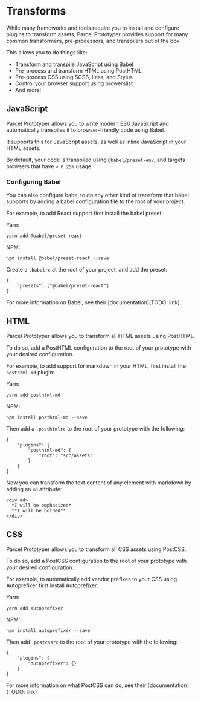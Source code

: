 # Transforms

While many frameworks and tools require you to install and configure plugins to transform assets, Parcel Prototyper provides support for many common transformers, pre-processors, and transpilers out of the box.

This allows you to do things like:

- Transform and transpile JavaScript using Babel
- Pre-process and transform HTML using PostHTML
- Pre-process CSS using SCSS, Less, and Stylus
- Control your browser support using browerslist
- And more!

## JavaScript

Parcel Prototyper allows you to write modern ES6 JavaScript and automatically transpiles it to browser-friendly code using Babel.

It supports this for JavaScript assets, as well as inline JavaScript in your HTML assets.

By default, your code is transpiled using `@babel/preset-env`, and targets browsers that have `> 0.25%` usage.

### Configuring Babel

You can also configure babel to do any other kind of transform that babel supports by adding a babel configuration file to the root of your project.

For example, to add React support first install the babel preset:

Yarn:

```
yarn add @babel/preset-react
```

NPM:

```
npm install @babel/preset-react --save
```

Create a `.babelrc` at the root of your project, and add the preset:

```
{
    "presets": ["@babel/preset-react"]
}
```

For more information on Babel, see their [documentation](TODO: link).

## HTML

Parcel Prototyper allows you to transform all HTML assets using PostHTML.

To do so, add a PostHTML configuration to the root of your prototype with your desired configuration.

For example, to add support for markdown in your HTML, first install the `posthtml-md` plugin:

Yarn:

```
yarn add posthtml-md
```

NPM:

```
npm install posthtml-md --save
```

Then add a `.posthtmlrc` to the root of your prototype with the following:

```
{
    "plugins": {
        "posthtml-md": {
            "root": "src/assets"
        }
    }
}
```

Now you can transform the text content of any element with markdown by adding an `md` attribute:

```
<div md>
  *I will be emphasized*
  **I will be bolded**
</div>
```

## CSS

Parcel Prototyper allows you to transform all CSS assets using PostCSS.

To do so, add a PostCSS configuration to the root of your prototype with your desired configuration.

For example, to automatically add vendor prefixes to your CSS using Autoprefixer first install Autoprefixer:

Yarn:

```
yarn add autoprefixer
```

NPM:

```
npm install autoprefixer --save
```

Then add `.postcssrc` to the root of your prototype with the following:

```
{
    "plugins": {
        "autoprefixer": {}
    }
}
```

For more information on what PostCSS can do, see their [documentation](TODO: link)